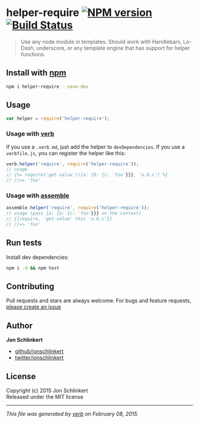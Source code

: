 # helper-require [![NPM version](https://badge.fury.io/js/helper-require.svg)](http://badge.fury.io/js/helper-require)  [![Build Status](https://travis-ci.org/jonschlinkert/helper-require.svg)](https://travis-ci.org/jonschlinkert/helper-require) 

> Use any node module in templates. Should work with Handlebars, Lo-Dash, underscore, or any template engine that has support for helper functions.

## Install with [npm](npmjs.org)

```bash
npm i helper-require --save-dev
```

## Usage

```js
var helper = require('helper-require');
```

### Usage with [verb]

If you use a `.verb.md`, just add the helper to `devDependencies`. If you use a `verbfile.js`, you can register the helper like this:

```js
verb.helper('require', require('helper-require'));
// usage
// {%= require('get-value')({a: {b: {c: 'foo'}}}, 'a.b.c') %}
// //=> 'foo'
```

### Usage with [assemble]

```js
assemble.helper('require', require('helper-require'));
// usage (pass {a: {b: {c: 'foo'}}} on the context)
// {{require, 'get-value' this 'a.b.c'}}
// //=> 'foo'
```


## Run tests

Install dev dependencies:

```bash
npm i -d && npm test
```

## Contributing
Pull requests and stars are always welcome. For bugs and feature requests, [please create an issue](https://github.com/jonschlinkert/helper-require/issues)

## Author

**Jon Schlinkert**
 
+ [github/jonschlinkert](https://github.com/jonschlinkert)
+ [twitter/jonschlinkert](http://twitter.com/jonschlinkert) 

## License
Copyright (c) 2015 Jon Schlinkert  
Released under the MIT license

***

_This file was generated by [verb](https://github.com/assemble/verb) on February 08, 2015._

[assemble]: https://github.com/assemble/assemble
[verb]: https://github.com/assemble/verb
